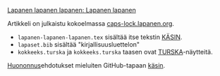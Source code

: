 [Lapanen lapanen lapanen: Lapanen lapanen](https://caps-lock.lapanen.org/lapaute/lapanen-lapanen-lapanen-lapanen-lapanen/)

Artikkeli on julkaistu kokoelmassa [caps-lock.lapanen.org](https://caps-lock.lapanen.org/).


* `lapanen-lapanen-lapanen.tex` sisältää itse tekstin [KÄSIN](https://caps-lock.lapanen.org/lapaute/kasin/).
* `lapaset.bib` sisältää "kirjallisuusluettelon"
* `kokkeeks.turska` ja `kokkeeks.turska` taasen ovat [TURSKA](https://caps-lock.lapanen.org/lapaute/seikkojen-huomiointi-turskan-tapaan/)-näytteitä.

[Huononnus](https://caps-lock.lapanen.org/lapaute/huonontaa/)ehdotukset mieluiten GitHub-tapaan [käsin](https://caps-lock.lapanen.org/lapaute/kasin/).

